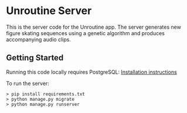 # Unroutine Server

This is the server code for the Unroutine app. The server generates new figure skating sequences using a genetic algorithm and produces accompanying audio clips.

## Getting Started

Running this code locally requires PostgreSQL: [Installation instructions](https://www.postgresql.org/docs/current/installation.html)

To run the server:
```
> pip install requirements.txt
> python manage.py migrate
> python manage.py runserver
```


